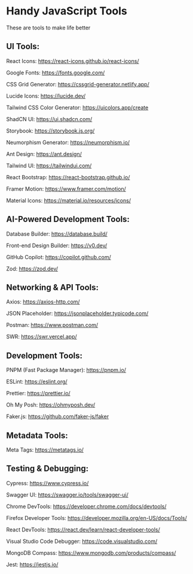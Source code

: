 
# Handy JavaScript Tools

These are tools to make life better

## UI Tools:

React Icons: https://react-icons.github.io/react-icons/

Google Fonts: https://fonts.google.com/

CSS Grid Generator: https://cssgrid-generator.netlify.app/

Lucide Icons: https://lucide.dev/

Tailwind CSS Color Generator: https://uicolors.app/create

ShadCN UI: https://ui.shadcn.com/

Storybook: https://storybook.js.org/

Neumorphism Generator: https://neumorphism.io/

Ant Design: https://ant.design/

Tailwind UI: https://tailwindui.com/

React Bootstrap: https://react-bootstrap.github.io/

Framer Motion: https://www.framer.com/motion/

Material Icons: https://material.io/resources/icons/
## AI-Powered Development Tools:

Database Builder: https://database.build/

Front-end Design Builder: https://v0.dev/

GitHub Copilot: https://copilot.github.com/

Zod: https://zod.dev/
## Networking & API Tools:

Axios: https://axios-http.com/

JSON Placeholder: https://jsonplaceholder.typicode.com/

Postman: https://www.postman.com/

SWR: https://swr.vercel.app/
## Development Tools:

PNPM (Fast Package Manager): https://pnpm.io/

ESLint: https://eslint.org/

Prettier: https://prettier.io/

Oh My Posh: https://ohmyposh.dev/

Faker.js: https://github.com/faker-js/faker
## Metadata Tools:

Meta Tags: https://metatags.io/
## Testing & Debugging:

Cypress: https://www.cypress.io/

Swagger UI: https://swagger.io/tools/swagger-ui/

Chrome DevTools: https://developer.chrome.com/docs/devtools/

Firefox Developer Tools: https://developer.mozilla.org/en-US/docs/Tools/

React DevTools: https://react.dev/learn/react-developer-tools/

Visual Studio Code Debugger: https://code.visualstudio.com/

MongoDB Compass: https://www.mongodb.com/products/compass/

Jest: https://jestjs.io/
